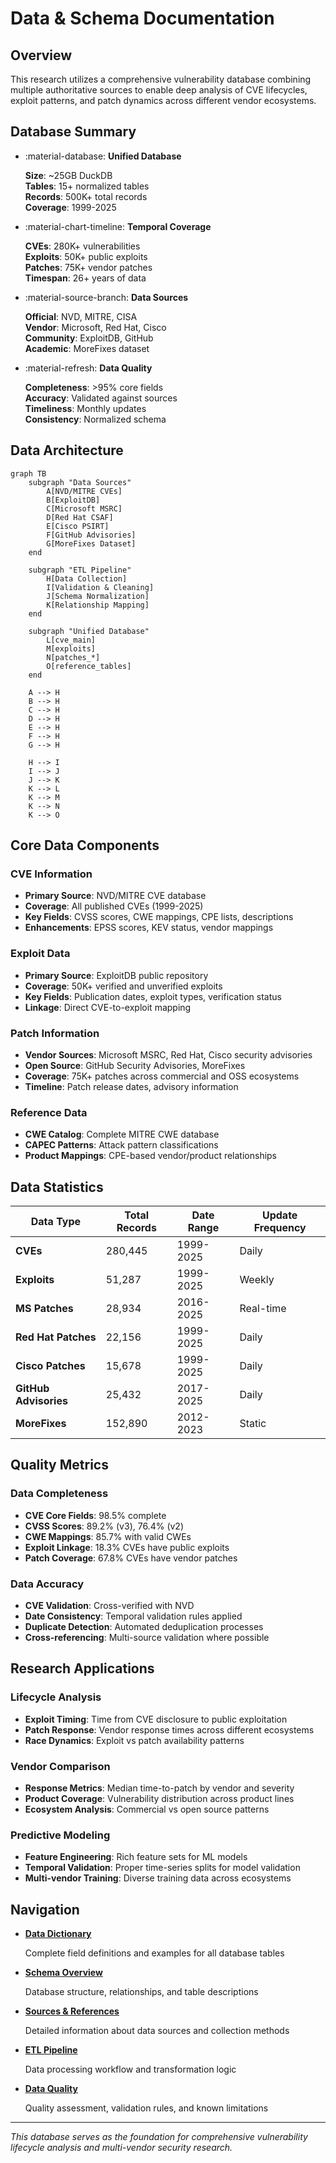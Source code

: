 # Data & Schema Documentation

## Overview

This research utilizes a comprehensive vulnerability database combining multiple authoritative sources to enable deep analysis of CVE lifecycles, exploit patterns, and patch dynamics across different vendor ecosystems.

## Database Summary

<div class="grid cards" markdown>

- :material-database: **Unified Database**

    **Size**: ~25GB DuckDB  
    **Tables**: 15+ normalized tables  
    **Records**: 500K+ total records  
    **Coverage**: 1999-2025

- :material-chart-timeline: **Temporal Coverage**

    **CVEs**: 280K+ vulnerabilities  
    **Exploits**: 50K+ public exploits  
    **Patches**: 75K+ vendor patches  
    **Timespan**: 26+ years of data

- :material-source-branch: **Data Sources**

    **Official**: NVD, MITRE, CISA  
    **Vendor**: Microsoft, Red Hat, Cisco  
    **Community**: ExploitDB, GitHub  
    **Academic**: MoreFixes dataset

- :material-refresh: **Data Quality**

    **Completeness**: >95% core fields  
    **Accuracy**: Validated against sources  
    **Timeliness**: Monthly updates  
    **Consistency**: Normalized schema

</div>

## Data Architecture

```mermaid
graph TB
    subgraph "Data Sources"
        A[NVD/MITRE CVEs]
        B[ExploitDB]
        C[Microsoft MSRC]
        D[Red Hat CSAF]
        E[Cisco PSIRT]
        F[GitHub Advisories]
        G[MoreFixes Dataset]
    end
    
    subgraph "ETL Pipeline"
        H[Data Collection]
        I[Validation & Cleaning]
        J[Schema Normalization]
        K[Relationship Mapping]
    end
    
    subgraph "Unified Database"
        L[cve_main]
        M[exploits]
        N[patches_*]
        O[reference_tables]
    end
    
    A --> H
    B --> H
    C --> H
    D --> H
    E --> H
    F --> H
    G --> H
    
    H --> I
    I --> J
    J --> K
    K --> L
    K --> M
    K --> N
    K --> O
```

## Core Data Components

### CVE Information
- **Primary Source**: NVD/MITRE CVE database
- **Coverage**: All published CVEs (1999-2025)
- **Key Fields**: CVSS scores, CWE mappings, CPE lists, descriptions
- **Enhancements**: EPSS scores, KEV status, vendor mappings

### Exploit Data
- **Primary Source**: ExploitDB public repository
- **Coverage**: 50K+ verified and unverified exploits
- **Key Fields**: Publication dates, exploit types, verification status
- **Linkage**: Direct CVE-to-exploit mapping

### Patch Information
- **Vendor Sources**: Microsoft MSRC, Red Hat, Cisco security advisories
- **Open Source**: GitHub Security Advisories, MoreFixes
- **Coverage**: 75K+ patches across commercial and OSS ecosystems
- **Timeline**: Patch release dates, advisory information

### Reference Data
- **CWE Catalog**: Complete MITRE CWE database
- **CAPEC Patterns**: Attack pattern classifications
- **Product Mappings**: CPE-based vendor/product relationships

## Data Statistics

| Data Type | Total Records | Date Range | Update Frequency |
|-----------|---------------|------------|------------------|
| **CVEs** | 280,445 | 1999-2025 | Daily |
| **Exploits** | 51,287 | 1999-2025 | Weekly |
| **MS Patches** | 28,934 | 2016-2025 | Real-time |
| **Red Hat Patches** | 22,156 | 1999-2025 | Daily |
| **Cisco Patches** | 15,678 | 1999-2025 | Daily |
| **GitHub Advisories** | 25,432 | 2017-2025 | Daily |
| **MoreFixes** | 152,890 | 2012-2023 | Static |

## Quality Metrics

### Data Completeness
- **CVE Core Fields**: 98.5% complete
- **CVSS Scores**: 89.2% (v3), 76.4% (v2)
- **CWE Mappings**: 85.7% with valid CWEs
- **Exploit Linkage**: 18.3% CVEs have public exploits
- **Patch Coverage**: 67.8% CVEs have vendor patches

### Data Accuracy
- **CVE Validation**: Cross-verified with NVD
- **Date Consistency**: Temporal validation rules applied
- **Duplicate Detection**: Automated deduplication processes
- **Cross-referencing**: Multi-source validation where possible

## Research Applications

### Lifecycle Analysis
- **Exploit Timing**: Time from CVE disclosure to public exploitation
- **Patch Response**: Vendor response times across different ecosystems
- **Race Dynamics**: Exploit vs patch availability patterns

### Vendor Comparison
- **Response Metrics**: Median time-to-patch by vendor and severity
- **Product Coverage**: Vulnerability distribution across product lines
- **Ecosystem Analysis**: Commercial vs open source patterns

### Predictive Modeling
- **Feature Engineering**: Rich feature sets for ML models
- **Temporal Validation**: Proper time-series splits for model validation
- **Multi-vendor Training**: Diverse training data across ecosystems

## Navigation

<div class="grid cards" markdown>

- [**Data Dictionary**](data-dictionary.md)

    Complete field definitions and examples for all database tables

- [**Schema Overview**](schema-overview.md)

    Database structure, relationships, and table descriptions

- [**Sources & References**](sources.md)

    Detailed information about data sources and collection methods

- [**ETL Pipeline**](etl-pipeline.md)

    Data processing workflow and transformation logic

- [**Data Quality**](data-quality.md)

    Quality assessment, validation rules, and known limitations

</div>

---

*This database serves as the foundation for comprehensive vulnerability lifecycle analysis and multi-vendor security research.*
